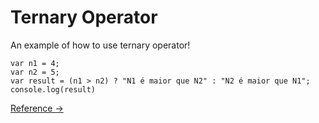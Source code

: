 # Ternary Operator
An example of how to use ternary operator!

```
var n1 = 4;
var n2 = 5;
var result = (n1 > n2) ? "N1 é maior que N2" : "N2 é maior que N1";
console.log(result)
```


[Reference ->](https://developer.mozilla.org/pt-BR/docs/Web/JavaScript/Reference/Operators/Operador_Condicional)
